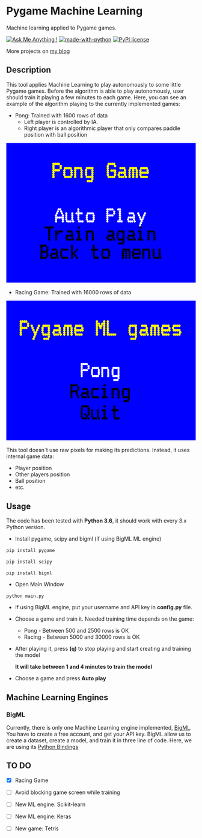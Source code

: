 # Pygame Machine Learning
Machine learning applied to Pygame games.


[![Ask Me Anything !](https://img.shields.io/badge/Ask%20me-anything-1abc9c.svg)](https://twitter.com/unmonoqueteclea)
[![made-with-python](https://img.shields.io/badge/Made%20with-Python-1f425f.svg)](https://www.python.org/)
[![PyPI license](https://img.shields.io/pypi/l/ansicolortags.svg)](https://github.com/unmonoqueteclea/pygame-ML/blob/master/LICENSE)

More projects on [my blog](https://unmonoqueteclea.github.io)


## Description
This tool applies Machine Learning to play autonomously to some little Pygame games. Before the algorithm is able to play autonomously, user should train it playing a few minutes to each game.
Here, you can see an example of the algorithm playing to the currently implemented games:
* Pong: Trained with 1600 rows of data
  * Left player is controlled by IA. 
  * Right player is an algorithmic player that only compares paddle position with ball position

![Pong game](examples/pong1600.gif)

* Racing Game: Trained with 16000 rows of data

![Pong game](examples/racing16000.gif)


This tool doesn´t use raw pixels for making its predictions. Instead, it uses internal game data:
* Player position
* Other players position
* Ball position
* etc.

## Usage

The code has been tested with **Python 3.6**, it should work with every 3.x Python version.

* Install pygame, scipy and bigml (if using BigML ML engine)

```
pip install pygame
```

```
pip install scipy
```

```
pip install bigml
```
* Open Main Window
```
python main.py
```
* If using BigML engine, put your username and API key in **config.py** file.
* Choose a game and train it. Needed training time depends on the game:
    * Pong - Between 500 and 2500 rows is OK
    * Racing - Between 5000 and 30000 rows is OK

* After playing it, press **(q)** to stop playing and start creating and training the model
  
  **It will take between 1 and 4 minutes to train the model**

* Choose a game and press **Auto play**

## Machine Learning Engines

### BigML
Currently, there is only one Machine Learning engine implemented, [BigML](https://bigml.com/).
You have to create a free account, and get your API key.
BigML allow us to create a dataset, create a model, and train it in three line of code. Here, we are using its [Python Bindings](https://bigml.readthedocs.io/en/latest/)

## TO DO
- [x] Racing Game
- [ ] Avoid blocking game screen while training
- [ ] New ML engine: Scikit-learn
- [ ] New ML engine: Keras
- [ ] New game: Tetris

